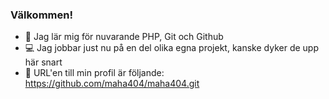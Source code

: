 ### Välkommen!

* :seedling: Jag lär mig för nuvarande PHP, Git och Github
* :computer: Jag jobbar just nu på en del olika egna projekt, kanske dyker de upp här snart 
* :link: URL'en till min profil är följande: https://github.com/maha404/maha404.git

<!--
**maha404/maha404** is a ✨ _special_ ✨ repository because its `README.md` (this file) appears on your GitHub profile.

Here are some ideas to get you started:

- 🔭 I’m currently working on ...
- 🌱 I’m currently learning ...
- 👯 I’m looking to collaborate on ...
- 🤔 I’m looking for help with ...
- 💬 Ask me about ...
- 📫 How to reach me: ...
- 😄 Pronouns: ...
- ⚡ Fun fact: ...
-->
